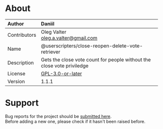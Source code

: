 
# About

| Author       | Daniil |
| :----------- | :----------------------- |
| Contributors | Oleg Valter<br>[oleg.a.valter@gmail.com](mailto:oleg.a.valter@gmail.com) |
| Name | @userscripters/close-reopen-delete-vote-retriever |
| Description | Gets the close vote count for people without the close vote priviledge |
| License | [GPL-3.0-or-later](https://spdx.org/licenses/GPL-3.0-or-later) |
| Version | 1.1.1 |


# Support

Bug reports for the project should be [submitted here](https://github.com/userscripters/retrieveCVRVDV/issues).
<br>Before adding a new one, please check if it hasn't been raised before.
  